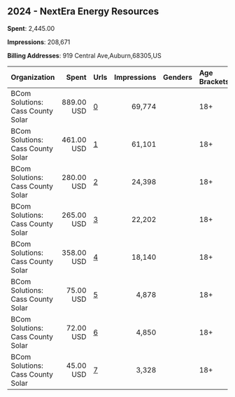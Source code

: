 ## 2024 - NextEra Energy Resources 
**Spent**: 2,445.00

**Impressions**: 208,671

**Billing Addresses**: 919 Central Ave,Auburn,68305,US

|Organization|Spent|Urls|Impressions|Genders|Age Brackets|Country Codes|
|:---|---:|:---|---:|:---|:---|:---|
|BCom Solutions: Cass County Solar|889.00 USD|[0](https://www.snap.com/political-ads/asset/29ac575137411ef86f548ce2fe326c668022091ce7d6623ba7f2bb92d542a801?mediaType=png)|69,774||18+|united states|
|BCom Solutions: Cass County Solar|461.00 USD|[1](https://www.snap.com/political-ads/asset/66c976c6e02f5a9b2c3a6e1c3b5a6f7be4e2bd2bb07f80964b6777b3000f425c?mediaType=png)|61,101||18+|united states|
|BCom Solutions: Cass County Solar|280.00 USD|[2](https://www.snap.com/political-ads/asset/c4dd96ef99d4a09164ce92d7cfac345e84362b2c9e8e07d022074e46bfc8ac4d?mediaType=png)|24,398||18+|united states|
|BCom Solutions: Cass County Solar|265.00 USD|[3](https://www.snap.com/political-ads/asset/506f5d2c197005d3c03064c00af544537cbe27737634b309d64205d73079bfa7?mediaType=mp4)|22,202||18+|united states|
|BCom Solutions: Cass County Solar|358.00 USD|[4](https://www.snap.com/political-ads/asset/e075002c997901d24eb9c8c83c19603e0cf0d54dd0c63e77d9dd6725720afdeb?mediaType=mp4)|18,140||18+|united states|
|BCom Solutions: Cass County Solar|75.00 USD|[5](https://www.snap.com/political-ads/asset/df7352a9b0e337827ba9f8c829a8514da604237d79b09b9db335e81b9fed5682?mediaType=png)|4,878||18+|united states|
|BCom Solutions: Cass County Solar|72.00 USD|[6](https://www.snap.com/political-ads/asset/42327d5ec01c69ac77d1f91c0e74f089b1abbdb3341644e49fc79ebdf029dfd7?mediaType=png)|4,850||18+|united states|
|BCom Solutions: Cass County Solar|45.00 USD|[7](https://www.snap.com/political-ads/asset/59c9dac8055cd756dc4c85bd661350ef13a2030f0e531e04ef0b634c542eebf4?mediaType=png)|3,328||18+|united states|
